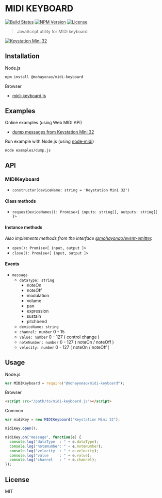 # MIDI KEYBOARD
[![Build Status](http://img.shields.io/travis/mohayonao/midi-keyboard.svg?style=flat-square)](https://travis-ci.org/mohayonao/midi-keyboard)
[![NPM Version](http://img.shields.io/npm/v/@mohayonao/midi-keyboard.svg?style=flat-square)](https://www.npmjs.org/package/@mohayonao/midi-keyboard)
[![License](http://img.shields.io/badge/license-MIT-brightgreen.svg?style=flat-square)](http://mohayonao.mit-license.org/)

> JavaScript utility for MIDI keyboard

[![Keystation Mini 32](http://otononaru.appspot.com/cdn/git-hub/midi-keyboard/ks32.jpg)](http://m-audio.com/products/view/keystation-mini-32)

## Installation

Node.js

```sh
npm install @mohayonao/midi-keyboard
```

Browser

- [midi-keyboard.js](http://mohayonao.github.io/midi-keyboard/build/midi-keyboard.js)

## Examples

Online examples (using Web MIDI API)

- [dump messages from Keystation Mini 32](http://mohayonao.github.io/midi-keyboard./examples/dump.html)

Run example with Node.js (using [node-midi](https://github.com/justinlatimer/node-midi))

```
node examples/dump.js
```
## API
### MIDIKeyboard
- `constructor(deviceName: string = 'Keystation Mini 32')`

#### Class methods

- `requestDeviceNames(): Promise<{ inputs: string[], outputs: string[] }>`

#### Instance methods
_Also implements methods from the interface [@mohayonao/event-emitter](https://github.com/mohayonao/event-emitter)._

- `open(): Promise<[ input, output ]>`
- `close(): Promise<[ input, output ]>`

#### Events

- `message`
  - `dataType: string`
    - noteOn
    - noteOff
    - modulation
    - volume
    - pan
    - expression
    - sustain
    - pitchbend
  - `deviceName: string`
  - `channel: number` 0 - 15
  - `value: number` 0 - 127 ( control change )
  - `noteNumber: number` 0 - 127 ( noteOn / noteOff )
  - `velocity: number` 0 - 127 ( noteOn / noteOff )

## Usage

Node.js

```js
var MIDIKeyboard = require("@mohayonao/midi-keyboard");
```

Browser
```html
<script src="/path/to/midi-keyboard.js"></script>
```

Common

```js
var midiKey = new MIDIKeyboard("Keystation Mini 32");

midiKey.open();

midiKey.on("message", function(e) {
  console.log("dataType  : " + e.dataType);
  console.log("noteNumber: " + e.noteNumber);
  console.log("velocity  : " + e.velocity);
  console.log("value     : " + e.value);
  console.log("channel   : " + e.channel);
});  
```

## License
MIT
